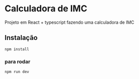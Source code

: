 # **Calculadora de IMC**

Projeto em React + typescript fazendo uma calculadora de IMC

## Instalação

`npm install`

### para rodar

`npm run dev`

